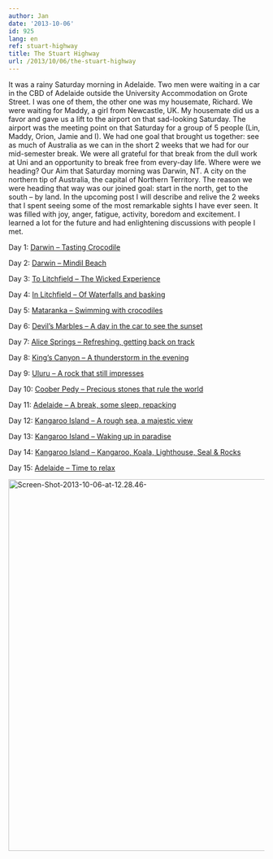 ```yaml
---
author: Jan
date: '2013-10-06'
id: 925
lang: en
ref: stuart-highway
title: The Stuart Highway
url: /2013/10/06/the-stuart-highway
---
```


It was a rainy Saturday morning in Adelaide. Two men were waiting in a car in the CBD of Adelaide outside the University Accommodation on Grote Street. I was one of them, the other one was my housemate, Richard. We were waiting for Maddy, a girl from Newcastle, UK. My housemate did us a favor and gave us a lift to the airport on that sad-looking Saturday. The airport was the meeting point on that Saturday for a group of 5 people (Lin, Maddy, Orion, Jamie and I). We had one goal that brought us together: see as much of Australia as we can in the short 2 weeks that we had for our mid-semester break. We were all grateful for that break from the dull work at Uni and an opportunity to break free from every-day life. Where were we heading? Our Aim that Saturday morning was Darwin, NT. A city on the northern tip of Australia, the capital of Northern Territory. The reason we were heading that way was our joined goal: start in the north, get to the south &#8211; by land. In the upcoming post I will describe and relive the 2 weeks that I spent seeing some of the most remarkable sights I have ever seen. It was filled with joy, anger, fatigue, activity, boredom and excitement. I learned a lot for the future and had enlightening discussions with people I met.

Day 1: <a title="Darwin - Tasting Crocodile" href="https://jan-steinke.de/wordpress/en/darwin-tasting-crocodile/" target="_blank">Darwin &#8211; Tasting Crocodile</a>

Day 2: [Darwin &#8211; Mindil Beach](https://jan-steinke.de/wordpress/en/darwin-mindil-beach/)

Day 3: [To Litchfield &#8211; The Wicked Experience](https://jan-steinke.de/wordpress/en/to-litchfield-the-wicked-experience/)

Day 4: [In Litchfield &#8211; Of Waterfalls and basking](https://jan-steinke.de/wordpress/en/in-litchfield-of-waterfalls-and-basking/)

Day 5: [Mataranka &#8211; Swimming with crocodiles](https://jan-steinke.de/wordpress/en/mataranka-swimming-with-crocodiles/)

Day 6: [Devil&#8217;s Marbles &#8211; A day in the car to see the sunset](https://jan-steinke.de/wordpress/devils-marbles-a-day-in-the-car-to-see-the-sunset/)

Day 7: [Alice Springs &#8211; Refreshing, getting back on track](https://jan-steinke.de/wordpress/alice-springs-refreshing-getting-back-on-track/)

Day 8: [King&#8217;s Canyon &#8211; A thunderstorm in the evening](https://jan-steinke.de/wordpress/kings-canyon-a-thunderstorm-in-the-evening/)

Day 9: [Uluru &#8211; A rock that still impresses](https://jan-steinke.de/wordpress/uluru-a-rock-that-still-impresses/)

Day 10: [Coober Pedy &#8211; Precious stones that rule the world](https://jan-steinke.de/wordpress/en/coober-pedy-precious-stones-that-rule-the-world/)

Day 11: [Adelaide &#8211; A break, some sleep, repacking](https://jan-steinke.de/wordpress/en/adelaide-a-break-some-sleep-repacking/)

Day 12: [Kangaroo Island &#8211; A rough sea, a majestic view](https://jan-steinke.de/wordpress/en/kangaroo-island-a-rough-sea-a-majestic-view/)

Day 13: [Kangaroo Island &#8211; Waking up in paradise](https://jan-steinke.de/wordpress/en/kangaroo-island-waking-up-in-paradise/)

Day 14: [Kangaroo Island &#8211; Kangaroo, Koala, Lighthouse, Seal & Rocks](https://jan-steinke.de/wordpress/en/kangaroo-island-kangaroo-koala-lighthouse-seal-rocks/)

Day 15: [Adelaide &#8211; Time to relax](https://jan-steinke.de/wordpress/en/adelaide-time-to-relax/)

<img class="alignright size-full wp-image-1374" src="https://jan-steinke.de/wordpress/wp-content/uploads/2016/02/Screen-Shot-2013-10-06-at-12.28.46-.png" alt="Screen-Shot-2013-10-06-at-12.28.46-" width="984" height="731" srcset="https://jan-steinke.de/wordpress/wp-content/uploads/2016/02/Screen-Shot-2013-10-06-at-12.28.46-.png 984w, https://jan-steinke.de/wordpress/wp-content/uploads/2016/02/Screen-Shot-2013-10-06-at-12.28.46--300x223.png 300w, https://jan-steinke.de/wordpress/wp-content/uploads/2016/02/Screen-Shot-2013-10-06-at-12.28.46--768x571.png 768w" sizes="(max-width: 709px) 85vw, (max-width: 909px) 67vw, (max-width: 1362px) 62vw, 840px" />

&nbsp;
